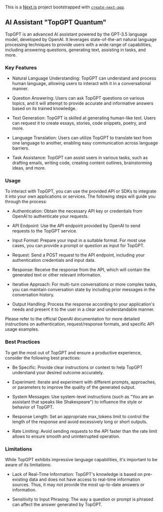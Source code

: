 This is a [Next.js](https://nextjs.org/) project bootstrapped with [`create-next-app`](https://github.com/vercel/next.js/tree/canary/packages/create-next-app).

## AI Assistant "TopGPT Quantum"
TopGPT is an advanced AI assistant powered by the GPT-3.5 language model, developed by OpenAI. It leverages state-of-the-art natural language processing techniques to provide users with a wide range of capabilities, including answering questions, generating text, assisting in tasks, and more.

### Key Features
- Natural Language Understanding: TopGPT can understand and process human language, allowing users to interact with it in a conversational manner.

- Question Answering: Users can ask TopGPT questions on various topics, and it will attempt to provide accurate and informative answers based on its trained knowledge.

- Text Generation: TopGPT is skilled at generating human-like text. Users can request it to create essays, stories, code snippets, poetry, and more.

- Language Translation: Users can utilize TopGPT to translate text from one language to another, enabling easy communication across language barriers.

- Task Assistance: TopGPT can assist users in various tasks, such as drafting emails, writing code, creating content outlines, brainstorming ideas, and more.

### Usage
To interact with TopGPT, you can use the provided API or SDKs to integrate it into your own applications or services. The following steps will guide you through the process:

- Authentication: Obtain the necessary API key or credentials from OpenAI to authenticate your requests.

- API Endpoint: Use the API endpoint provided by OpenAI to send requests to the TopGPT service.

- Input Format: Prepare your input in a suitable format. For most use cases, you can provide a prompt or question as input for TopGPT.

- Request: Send a POST request to the API endpoint, including your authentication credentials and input data.

- Response: Receive the response from the API, which will contain the generated text or other relevant information.

- Iterative Approach: For multi-turn conversations or more complex tasks, you can maintain conversation state by including prior messages in the conversation history.

- Output Handling: Process the response according to your application's needs and present it to the user in a clear and understandable manner.

Please refer to the official OpenAI documentation for more detailed instructions on authentication, request/response formats, and specific API usage examples.

### Best Practices
To get the most out of TopGPT and ensure a productive experience, consider the following best practices:

- Be Specific: Provide clear instructions or context to help TopGPT understand your desired outcome accurately.

- Experiment: Iterate and experiment with different prompts, approaches, or parameters to improve the quality of the generated output.

- System Messages: Use system-level instructions (such as "You are an assistant that speaks like Shakespeare") to influence the style or behavior of TopGPT.

- Response Length: Set an appropriate max_tokens limit to control the length of the response and avoid excessively long or short outputs.

- Rate Limiting: Avoid sending requests to the API faster than the rate limit allows to ensure smooth and uninterrupted operation.

### Limitations
While TopGPT exhibits impressive language capabilities, it's important to be aware of its limitations:

- Lack of Real-Time Information: TopGPT's knowledge is based on pre-existing data and does not have access to real-time information sources. Thus, it may not provide the most up-to-date answers or information.

- Sensitivity to Input Phrasing: The way a question or prompt is phrased can affect the answer generated by TopGPT.

